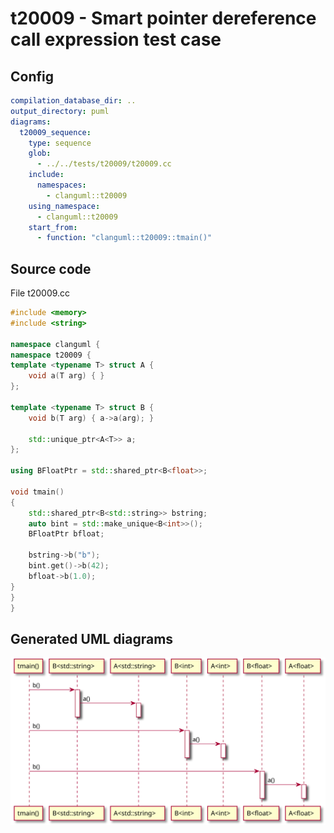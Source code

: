 # t20009 - Smart pointer dereference call expression test case
## Config
```yaml
compilation_database_dir: ..
output_directory: puml
diagrams:
  t20009_sequence:
    type: sequence
    glob:
      - ../../tests/t20009/t20009.cc
    include:
      namespaces:
        - clanguml::t20009
    using_namespace:
      - clanguml::t20009
    start_from:
      - function: "clanguml::t20009::tmain()"
```
## Source code
File t20009.cc
```cpp
#include <memory>
#include <string>

namespace clanguml {
namespace t20009 {
template <typename T> struct A {
    void a(T arg) { }
};

template <typename T> struct B {
    void b(T arg) { a->a(arg); }

    std::unique_ptr<A<T>> a;
};

using BFloatPtr = std::shared_ptr<B<float>>;

void tmain()
{
    std::shared_ptr<B<std::string>> bstring;
    auto bint = std::make_unique<B<int>>();
    BFloatPtr bfloat;

    bstring->b("b");
    bint.get()->b(42);
    bfloat->b(1.0);
}
}
}
```
## Generated UML diagrams
![t20009_sequence](./t20009_sequence.svg "Smart pointer dereference call expression test case")
